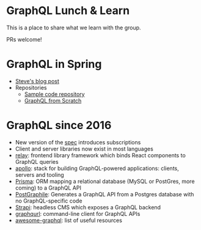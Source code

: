 # GraphQL Lunch & Learn

This is a place to share what we learn with the group. 

PRs welcome!

# GraphQL in Spring
- [Steve's blog post](https://medium.com/@ssolomon/writing-a-graphql-endpoint-in-spring-73fbe156c297)
- Repositories
  - [Sample code repository](https://github.com/steven-solomon/graphql/tree/blog-post)
  - [GraphQL from Scratch](https://github.com/ddubson/graphql-from-scratch)

# GraphQL since 2016

- New version of the [spec](http://facebook.github.io/graphql/) introduces subscriptions
- Client and server libraries now exist in most languages
- [relay](https://facebook.github.io/relay/): frontend library framework which binds React components to GraphQL queries
- [apollo](https://www.apollographql.com/): stack for building GraphQL-powered applications: clients, servers and tooling
- [Prisma](https://www.prisma.io/): ORM mapping a relational database (MySQL or PostGres, more coming) to a GraphQL API
- [PostGraphile](https://www.graphile.org/): Generates a GraphQL API from a Postgres database with no GraphQL-specific code
- [Strapi](https://github.com/strapi/strapi): headless CMS which exposes a GraphQL backend
- [graphqurl](https://github.com/hasura/graphqurl): command-line client for GraphQL APIs
- [awesome-graphql](https://github.com/chentsulin/awesome-graphql): list of useful resources
